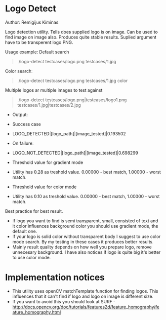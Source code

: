 Logo Detect
==========
Author: Remigijus Kiminas


Logo detection utility. Tells does supplied logo is on image. Can be used to find image on image also. Produces quite stable results. Suplied argument have to be transperent logo PNG.

Usage example:
Default search
> ./logo-detect testcases/logo.png testcases/1.jpg

Color search:
> ./logo-detect testcases/logo.png testcases/1.jpg color

Multiple logos ar multiple images to test against
> ./logo-detect testcases/logo.png|testcases/logo1.png testcases/1.jpg|testcases/2.jpg


 * Output:
  * Success case
  * LOGO_DETECTED|[logo_path]|[image_tested]|0.193502
  * On failure:
  * LOGO_NOT_DETECTED|[logo_path]|[image_tested]|0.698299


 * Threshold value for gradient mode
  * Utility has 0.28 as treshold value. 0.00000 - best match, 1.00000 - worst match.
 * Threshold value for color mode
  * Utility has 0.10 as treshold value. 0.00000 - best match, 1.00000 - worst match.


Best practice for best result.
 * If logo you want to find is semi transparent, small, consisted of text and it color influences background color you should use gradient mode, the default one.
 * If your logo is solid color without transparent body I suggest to use color mode search. By my testing in these cases it produces better results.
 * Mainly result quality depends on how well you prepare logo, remove unnecesary background. I have also notices if logo is quite big it's better to use color mode.

Implementation notices
==
 * This utility uses openCV matchTemplate function for finding logos. This influences that it can't find if logo and logo on image is different size.
 * If you want to avoid this you should look at SURF - http://docs.opencv.org/doc/tutorials/features2d/feature_homography/feature_homography.html

